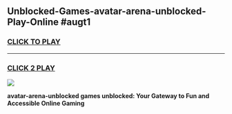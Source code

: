 
## Unblocked-Games-avatar-arena-unblocked-Play-Online #augt1
<h3>
<a href="https://news.freeplayer.one?title=avatar-arena-unblocked&ref=3">CLICK TO PLAY</a></h3>
<hr>

<h3>
<a href="https://news.freeplayer.one?title=avatar-arena-unblocked&ref=3">CLICK 2 PLAY</a>
  
</h3>

<a href="https://news.freeplayer.one?title=avatar-arena-unblocked&ref=3"><img src="https://clearcache.store/games.png"></a>


**avatar-arena-unblocked games unblocked: Your Gateway to Fun and Accessible Online Gaming**
